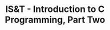 ---
title: IS&T - Introduction to C Programming, Part Two 
category: workshops 
tag: 
- IS&amp;T
- news
excerpt: This tutorial is a continuation of Introduction to C Programming, Part One (Hands‐on) described above. We strongly recommend that if you are interested in this tutorial, you also register for Parts One, Three, and Four.

link: http://www.bu.edu/tech/about/training/classroom/rcs-tutorials/#SPROG2
--- 